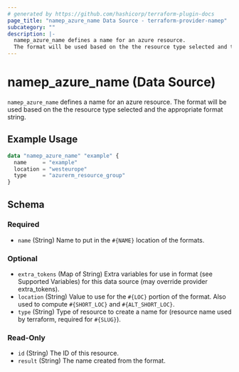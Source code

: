 ```yaml
---
# generated by https://github.com/hashicorp/terraform-plugin-docs
page_title: "namep_azure_name Data Source - terraform-provider-namep"
subcategory: ""
description: |-
  namep_azure_name defines a name for an azure resource.
  The format will be used based on the the resource type selected and the appropriate format string.
---
```


# namep_azure_name (Data Source)

`namep_azure_name` defines a name for an azure resource.
The format will be used based on the the resource type selected and the appropriate format string.

## Example Usage

```terraform
data "namep_azure_name" "example" {
  name     = "example"
  location = "westeurope"
  type     = "azurerm_resource_group"
}
```

<!-- schema generated by tfplugindocs -->
## Schema

### Required

- `name` (String) Name to put in the `#{NAME}` location of the formats.

### Optional

- `extra_tokens` (Map of String) Extra variables for use in format (see Supported Variables) for this data source (may override provider extra_tokens).
- `location` (String) Value to use for the `#{LOC}` portion of the format.  Also used to compute `#{SHORT_LOC}` and `#{ALT_SHORT_LOC}`.
- `type` (String) Type of resource to create a name for (resource name used by terraform, required for `#{SLUG}`).

### Read-Only

- `id` (String) The ID of this resource.
- `result` (String) The name created from the format.
